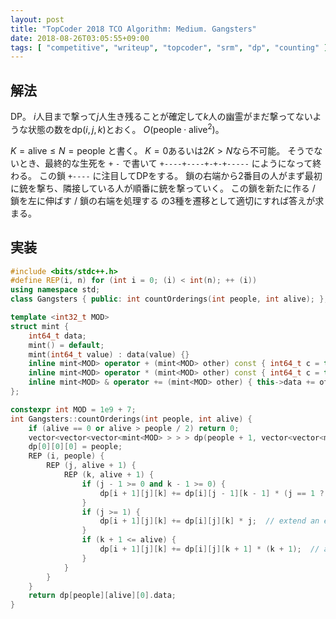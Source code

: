 ```yaml
---
layout: post
title: "TopCoder 2018 TCO Algorithm: Medium. Gangsters"
date: 2018-08-26T03:05:55+09:00
tags: [ "competitive", "writeup", "topcoder", "srm", "dp", "counting" ]
---
```


## 解法

DP。
$i$人目まで撃って$j$人生き残ることが確定して$k$人の幽霊がまだ撃ってないような状態の数を$\mathrm{dp}(i, j, k)$とおく。
$O(\mathrm{people} \cdot \mathrm{alive}^2)$。

$K = \mathrm{alive} \le N = \mathrm{people}$ と書く。
$K = 0$あるいは$2K \gt N$なら不可能。
そうでないとき、最終的な生死を `+` `-` で書いて `+----+----+-+-+-----` にようになって終わる。
この鎖 `+----` に注目してDPをする。
鎖の右端から$2$番目の人がまず最初に銃を撃ち、隣接している人が順番に銃を撃っていく。
この鎖を新たに作る / 鎖を左に伸ばす / 鎖の右端を処理する の$3$種を遷移として適切にすれば答えが求まる。

## 実装

``` c++
#include <bits/stdc++.h>
#define REP(i, n) for (int i = 0; (i) < int(n); ++ (i))
using namespace std;
class Gangsters { public: int countOrderings(int people, int alive); };

template <int32_t MOD>
struct mint {
    int64_t data;
    mint() = default;
    mint(int64_t value) : data(value) {}
    inline mint<MOD> operator + (mint<MOD> other) const { int64_t c = this->data + other.data; return mint<MOD>(c >= MOD ? c - MOD : c); }
    inline mint<MOD> operator * (mint<MOD> other) const { int64_t c = this->data * int64_t(other.data) % MOD; return mint<MOD>(c < 0 ? c + MOD : c); }
    inline mint<MOD> & operator += (mint<MOD> other) { this->data += other.data; if (this->data >= MOD) this->data -= MOD; return *this; }
};

constexpr int MOD = 1e9 + 7;
int Gangsters::countOrderings(int people, int alive) {
    if (alive == 0 or alive > people / 2) return 0;
    vector<vector<vector<mint<MOD> > > > dp(people + 1, vector<vector<mint<MOD> > >(alive + 1, vector<mint<MOD> >(alive + 1)));
    dp[0][0][0] = people;
    REP (i, people) {
        REP (j, alive + 1) {
            REP (k, alive + 1) {
                if (j - 1 >= 0 and k - 1 >= 0) {
                    dp[i + 1][j][k] += dp[i][j - 1][k - 1] * (j == 1 ? 1 : j - 1);  // make a new chain
                }
                if (j >= 1) {
                    dp[i + 1][j][k] += dp[i][j][k] * j;  // extend an existing chain
                }
                if (k + 1 <= alive) {
                    dp[i + 1][j][k] += dp[i][j][k + 1] * (k + 1);  // a killed person shoots
                }
            }
        }
    }
    return dp[people][alive][0].data;
}
```
